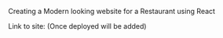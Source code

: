Creating a Modern looking website for a Restaurant using React

Link to site: (Once deployed will be added)